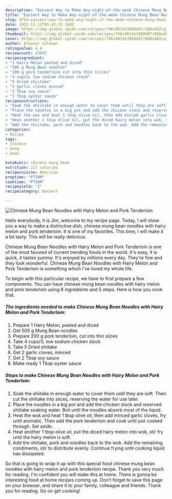 ```yaml
---
description: "Easiest Way to Make Any-night-of-the-week Chinese Mung Bean Noodles with Hairy Melon and Pork Tenderloin"
title: "Easiest Way to Make Any-night-of-the-week Chinese Mung Bean Noodles with Hairy Melon and Pork Tenderloin"
slug: 4714-easiest-way-to-make-any-night-of-the-week-chinese-mung-bean-noodles-with-hairy-melon-and-pork-tenderloin
date: 2021-11-11T05:41:37.360Z
image: https://img-global.cpcdn.com/recipes/746c0013e3968d0f/680x482cq70/chinese-mung-bean-noodles-with-hairy-melon-and-pork-tenderloin-recipe-main-photo.jpg
thumbnail: https://img-global.cpcdn.com/recipes/746c0013e3968d0f/680x482cq70/chinese-mung-bean-noodles-with-hairy-melon-and-pork-tenderloin-recipe-main-photo.jpg
cover: https://img-global.cpcdn.com/recipes/746c0013e3968d0f/680x482cq70/chinese-mung-bean-noodles-with-hairy-melon-and-pork-tenderloin-recipe-main-photo.jpg
author: Eleanor Coleman
ratingvalue: 4.4
reviewcount: 33665
recipeingredient:
- "1 Hairy Melon peeled and diced"
- "500 g Mung Bean noodles"
- "200 g pork tenderloin cut into thin slices"
- "4 cups1L low sodium chicken stock"
- "5 Dried shiitake"
- "2 garlic cloves minced"
- "2 Tbsp soy sauce"
- "1 Tbsp oyster sauce"
recipeinstructions:
- "Soak the shiitake in enough water to cover them until they are soft. Then cut the shiitake into slices, reserving the water for use later."
- "Place the noodles in a big pot and add the chicken stock and reserved shiitake soaking water. Boil until the noodles absorb most of the liquid."
- "Heat the wok and heat 1 tbsp olive oil, then add minced garlic cloves, fry until aromatic. Then add the pork tenderloin and cook until just cooked through. Set aside."
- "Heat another 1 tbsp olive oil, put the diced hairy melon into wok, stir fry until the hairy melon is soft."
- "Add the shiitake, pork and noodles back to the wok. Add the remaining condiments, stir to distribute evenly. Continue frying until cooking liquid has dissipated."
categories:
- Recipe
tags:
- chinese
- mung
- bean

katakunci: chinese mung bean 
nutrition: 217 calories
recipecuisine: American
preptime: "PT19M"
cooktime: "PT36M"
recipeyield: "2"
recipecategory: Dessert

---
```



![Chinese Mung Bean Noodles with Hairy Melon and Pork Tenderloin](https://img-global.cpcdn.com/recipes/746c0013e3968d0f/680x482cq70/chinese-mung-bean-noodles-with-hairy-melon-and-pork-tenderloin-recipe-main-photo.jpg)

Hello everybody, it is Jim, welcome to my recipe page. Today, I will show you a way to make a distinctive dish, chinese mung bean noodles with hairy melon and pork tenderloin. It is one of my favorites. This time, I will make it a bit tasty. This will be really delicious.



Chinese Mung Bean Noodles with Hairy Melon and Pork Tenderloin is one of the most favored of current trending foods in the world. It's easy, it is quick, it tastes yummy. It's enjoyed by millions every day. They're fine and they look wonderful. Chinese Mung Bean Noodles with Hairy Melon and Pork Tenderloin is something which I've loved my whole life.


To begin with this particular recipe, we have to first prepare a few components. You can have chinese mung bean noodles with hairy melon and pork tenderloin using 8 ingredients and 5 steps. Here is how you cook that.

<!--inarticleads1-->

##### The ingredients needed to make Chinese Mung Bean Noodles with Hairy Melon and Pork Tenderloin:

1. Prepare 1 Hairy Melon, peeled and diced
1. Get 500 g Mung Bean noodles
1. Prepare 200 g pork tenderloin, cut into thin slices
1. Take 4 cups/1L low sodium chicken stock
1. Take 5 Dried shiitake
1. Get 2 garlic cloves, minced
1. Get 2 Tbsp soy sauce
1. Make ready 1 Tbsp oyster sauce




<!--inarticleads2-->

##### Steps to make Chinese Mung Bean Noodles with Hairy Melon and Pork Tenderloin:

1. Soak the shiitake in enough water to cover them until they are soft. Then cut the shiitake into slices, reserving the water for use later.
1. Place the noodles in a big pot and add the chicken stock and reserved shiitake soaking water. Boil until the noodles absorb most of the liquid.
1. Heat the wok and heat 1 tbsp olive oil, then add minced garlic cloves, fry until aromatic. Then add the pork tenderloin and cook until just cooked through. Set aside.
1. Heat another 1 tbsp olive oil, put the diced hairy melon into wok, stir fry until the hairy melon is soft.
1. Add the shiitake, pork and noodles back to the wok. Add the remaining condiments, stir to distribute evenly. Continue frying until cooking liquid has dissipated.




So that is going to wrap it up with this special food chinese mung bean noodles with hairy melon and pork tenderloin recipe. Thank you very much for reading. I'm confident you will make this at home. There is gonna be interesting food at home recipes coming up. Don't forget to save this page on your browser, and share it to your family, colleague and friends. Thank you for reading. Go on get cooking!
